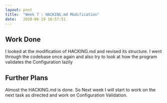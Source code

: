 ```yaml
---
layout: post
title:  "Week 7 : HACKING.md Modification"
date:   2020-06-19 16:57:51
---
```


## Work Done
I looked at the modification of HACKING.md and revised its structure. I went through the codebase once again and also try to look at how the program validates the Configuration lazily

## Further Plans
Almost the HACKING.md is done. So Next week I will start to work on the next task as directed and work on Configuration Validation.

